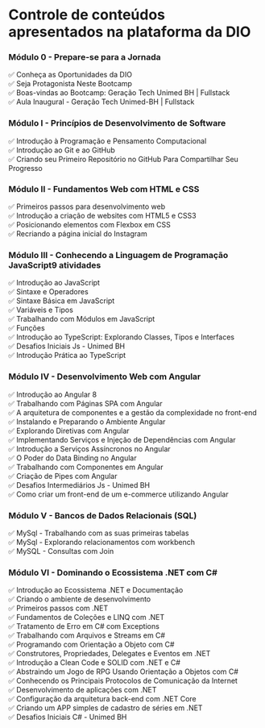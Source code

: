 # Controle de conteúdos apresentados na plataforma da DIO  
### Módulo 0 - Prepare-se para a Jornada  
✅ Conheça as Oportunidades da DIO  
✅ Seja Protagonista Neste Bootcamp  
✅ Boas-vindas ao Bootcamp: Geração Tech Unimed BH | Fullstack  
✅ Aula Inaugural - Geração Tech Unimed-BH | Fullstack

### Módulo I - Princípios de Desenvolvimento de Software  
✅ Introdução à Programação e Pensamento Computacional  
✅ Introdução ao Git e ao GitHub  
✅ Criando seu Primeiro Repositório no GitHub Para Compartilhar Seu Progresso

### Módulo II - Fundamentos Web com HTML e CSS  
✅ Primeiros passos para desenvolvimento web  
✅ Introdução a criação de websites com HTML5 e CSS3  
✅ Posicionando elementos com Flexbox em CSS  
✅ Recriando a página inicial do Instagram  

### Módulo III - Conhecendo a Linguagem de Programação JavaScript9 atividades  
✅ Introdução ao JavaScript  
✅ Sintaxe e Operadores  
✅ Sintaxe Básica em JavaScript  
✅ Variáveis e Tipos  
✅ Trabalhando com Módulos em JavaScript  
✅ Funções  
✅ Introdução ao TypeScript: Explorando Classes, Tipos e Interfaces  
✅ Desafios Iniciais Js - Unimed BH  
✅ Introdução Prática ao TypeScript  

### Módulo IV - Desenvolvimento Web com Angular  
✅ Introdução ao Angular 8  
✅ Trabalhando com Páginas SPA com Angular  
✅ A arquitetura de componentes e a gestão da complexidade no front-end  
✅ Instalando e Preparando o Ambiente Angular  
✅ Explorando Diretivas com Angular  
✅ Implementando Serviços e Injeção de Dependências com Angular  
✅ Introdução a Serviços Assíncronos no Angular  
✅ O Poder do Data Binding no Angular  
✅ Trabalhando com Componentes em Angular  
✅ Criação de Pipes com Angular  
✅ Desafios Intermediários Js - Unimed BH  
✅ Como criar um front-end de um e-commerce utilizando Angular  

### Módulo V - Bancos de Dados Relacionais (SQL)  
✅ MySql - Trabalhando com as suas primeiras tabelas  
✅ MySql - Explorando relacionamentos com workbench  
✅ MySQL - Consultas com Join  

### Módulo VI - Dominando o Ecossistema .NET com C#  
✅ Introdução ao Ecossistema .NET e Documentação  
✅ Criando o ambiente de desenvolvimento  
✅ Primeiros passos com .NET  
✅ Fundamentos de Coleções e LINQ com .NET  
✅ Tratamento de Erro em C# com Exceptions  
✅ Trabalhando com Arquivos e Streams em C#  
✅ Programando com Orientação a Objeto com C#  
✅ Construtores, Propriedades, Delegates e Eventos em .NET  
✅ Introdução a Clean Code e SOLID com .NET e C#  
✅ Abstraindo um Jogo de RPG Usando Orientação a Objetos com C#  
✅ Conhecendo os Principais Protocolos de Comunicação da Internet  
✅ Desenvolvimento de aplicações com .NET  
✅ Configuração da arquitetura back-end com .NET Core  
✅ Criando um APP simples de cadastro de séries em .NET  
✅ Desafios Iniciais C# - Unimed BH  